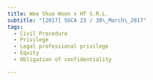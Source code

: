 ```yaml
---
title: Wee Shuo Woon v HT S.R.L. 
subtitle: "[2017] SGCA 23 / 30\_March\_2017"
tags:
  - Civil Procedure
  - Privilege
  - Legal professional privilege
  - Equity
  - Obligation of confidentiality

---
```


